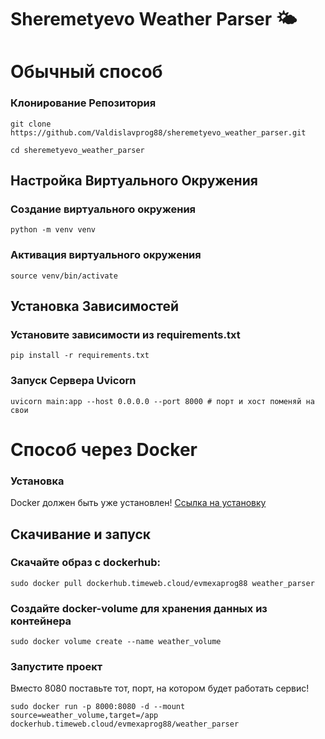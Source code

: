 # Sheremetyevo Weather Parser 🌤️


# Обычный способ
### Клонирование Репозитория

```git clone https://github.com/Valdislavprog88/sheremetyevo_weather_parser.git```


```cd sheremetyevo_weather_parser```


## Настройка Виртуального Окружения
### Создание виртуального окружения
```python -m venv venv```

### Активация виртуального окружения
```source venv/bin/activate```

## Установка Зависимостей

### Установите зависимости из requirements.txt
```pip install -r requirements.txt```

### Запуск Сервера Uvicorn
```uvicorn main:app --host 0.0.0.0 --port 8000 # порт и хост поменяй на свои```

# Способ через Docker
### Установка
Docker должен быть уже установлен! [Ссылка на установку](https://docs.docker.com/engine/install/)

## Скачивание и запуск
### Скачайте образ с dockerhub:
```sudo docker pull dockerhub.timeweb.cloud/evmexaprog88 weather_parser```

### Создайте docker-volume для хранения данных из контейнера
```sudo docker volume create --name weather_volume```

### Запустите проект
Вместо 8080 поставьте тот, порт, на котором будет работать сервис!


```sudo docker run -p 8000:8080 -d --mount source=weather_volume,target=/app dockerhub.timeweb.cloud/evmexaprog88/weather_parser```

